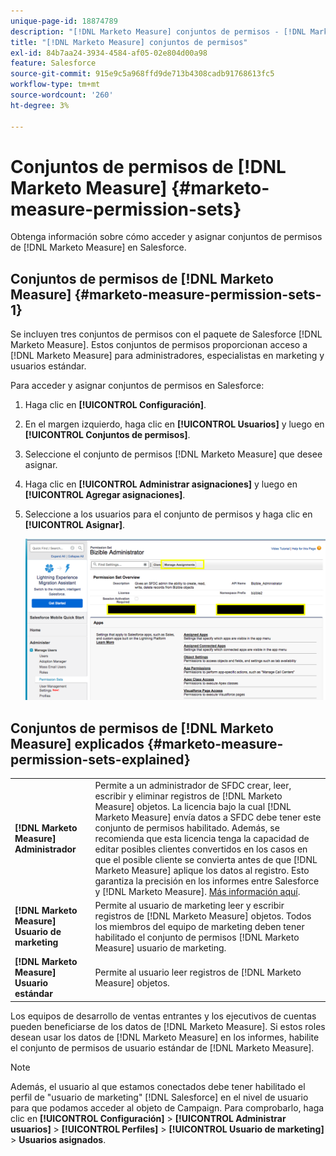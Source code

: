 ```yaml
---
unique-page-id: 18874789
description: "[!DNL Marketo Measure] conjuntos de permisos - [!DNL Marketo Measure]"
title: "[!DNL Marketo Measure] conjuntos de permisos"
exl-id: 84b7aa24-3934-4584-af05-02e804d00a98
feature: Salesforce
source-git-commit: 915e9c5a968ffd9de713b4308cadb91768613fc5
workflow-type: tm+mt
source-wordcount: '260'
ht-degree: 3%

---
```


# Conjuntos de permisos de [!DNL Marketo Measure] {#marketo-measure-permission-sets}

Obtenga información sobre cómo acceder y asignar conjuntos de permisos de [!DNL Marketo Measure] en Salesforce.

## Conjuntos de permisos de [!DNL Marketo Measure] {#marketo-measure-permission-sets-1}

Se incluyen tres conjuntos de permisos con el paquete de Salesforce [!DNL Marketo Measure]. Estos conjuntos de permisos proporcionan acceso a [!DNL Marketo Measure] para administradores, especialistas en marketing y usuarios estándar.

Para acceder y asignar conjuntos de permisos en Salesforce:

1. Haga clic en **[!UICONTROL Configuración]**.
1. En el margen izquierdo, haga clic en **[!UICONTROL Usuarios]** y luego en **[!UICONTROL Conjuntos de permisos]**.
1. Seleccione el conjunto de permisos [!DNL Marketo Measure] que desee asignar.
1. Haga clic en **[!UICONTROL Administrar asignaciones]** y luego en **[!UICONTROL Agregar asignaciones]**.
1. Seleccione a los usuarios para el conjunto de permisos y haga clic en **[!UICONTROL Asignar]**.

   ![](assets/1-5.png)

## Conjuntos de permisos de [!DNL Marketo Measure] explicados {#marketo-measure-permission-sets-explained}

<table> 
 <tbody> 
  <tr> 
   <td><span><strong>[!DNL Marketo Measure] Administrador</strong></span></td> 
   <td><span>Permite a un administrador de SFDC crear, leer, escribir y eliminar registros de [!DNL Marketo Measure] objetos. La licencia bajo la cual [!DNL Marketo Measure] envía datos a SFDC debe tener este conjunto de permisos habilitado. Además, se recomienda que esta licencia tenga la capacidad de editar posibles clientes convertidos en los casos en que el posible cliente se convierta antes de que [!DNL Marketo Measure] aplique los datos al registro. Esto garantiza la precisión en los informes entre Salesforce y [!DNL Marketo Measure]. <a href="https://help.salesforce.com/articleView?id=release-notes.rn_sales_leads_view_converted.htm&type=5&release=206&language=en_us">Más información aquí</a>.</span></td> 
  </tr> 
  <tr> 
   <td><span><strong>[!DNL Marketo Measure] Usuario de marketing</strong></span></td> 
   <td><span>Permite al usuario de marketing leer y escribir registros de [!DNL Marketo Measure] objetos. Todos los miembros del equipo de marketing deben tener habilitado el conjunto de permisos [!DNL Marketo Measure] usuario de marketing. <br></span></td> 
  </tr> 
  <tr> 
   <td><span><strong>[!DNL Marketo Measure] Usuario estándar</strong></span></td> 
   <td><span>Permite al usuario leer registros de [!DNL Marketo Measure] objetos.</span></td> 
  </tr> 
 </tbody> 
</table>

Los equipos de desarrollo de ventas entrantes y los ejecutivos de cuentas pueden beneficiarse de los datos de [!DNL Marketo Measure]. Si estos roles desean usar los datos de [!DNL Marketo Measure] en los informes, habilite el conjunto de permisos de usuario estándar de [!DNL Marketo Measure].

>[!NOTE]
>
>Además, el usuario al que estamos conectados debe tener habilitado el perfil de &quot;usuario de marketing&quot; [!DNL Salesforce] en el nivel de usuario para que podamos acceder al objeto de Campaign. Para comprobarlo, haga clic en **[!UICONTROL Configuración]** > **[!UICONTROL Administrar usuarios]** > **[!UICONTROL Perfiles]** > **[!UICONTROL Usuario de marketing]** > **Usuarios asignados**.
